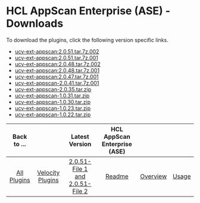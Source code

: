 
# HCL AppScan Enterprise (ASE) - Downloads
To download the plugins, click the following version specific links.

- [ucv-ext-appscan:2.0.51.tar.7z.002](https://raw.githubusercontent.com/UrbanCode/IBM-UCV-PLUGINS/main/files/ucv-ext-appscan/ucv-ext-appscan%3A2.0.51.tar.7z.002)
- [ucv-ext-appscan:2.0.51.tar.7z.001](https://raw.githubusercontent.com/UrbanCode/IBM-UCV-PLUGINS/main/files/ucv-ext-appscan/ucv-ext-appscan%3A2.0.51.tar.7z.001)
- [ucv-ext-appscan:2.0.48.tar.7z.002](https://raw.githubusercontent.com/UrbanCode/IBM-UCV-PLUGINS/main/files/ucv-ext-appscan/ucv-ext-appscan%3A2.0.48.tar.7z.002)
- [ucv-ext-appscan:2.0.48.tar.7z.001](https://raw.githubusercontent.com/UrbanCode/IBM-UCV-PLUGINS/main/files/ucv-ext-appscan/ucv-ext-appscan%3A2.0.48.tar.7z.001)
- [ucv-ext-appscan:2.0.47.tar.7z.001](https://raw.githubusercontent.com/UrbanCode/IBM-UCV-PLUGINS/main/files/ucv-ext-appscan/ucv-ext-appscan%3A2.0.47.tar.7z.001)
- [ucv-ext-appscan-2.0.41.tar.7z.001](https://raw.githubusercontent.com/UrbanCode/IBM-UCV-PLUGINS/main/files/ucv-ext-appscan/ucv-ext-appscan%3A2.0.41.tar.7z.001)
- [ucv-ext-appscan-2.0.35.tar.zip](https://raw.githubusercontent.com/UrbanCode/IBM-UCV-PLUGINS/main/files/ucv-ext-appscan/ucv-ext-appscan-2.0.35.tar.zip)
- [ucv-ext-appscan-1.0.31.tar.zip](https://raw.githubusercontent.com/UrbanCode/IBM-UCV-PLUGINS/main/files/ucv-ext-appscan/ucv-ext-appscan-1.0.31.tar.zip)
- [ucv-ext-appscan-1.0.30.tar.zip](https://raw.githubusercontent.com/UrbanCode/IBM-UCV-PLUGINS/main/files/ucv-ext-appscan/ucv-ext-appscan-1.0.30.tar.zip)
- [ucv-ext-appscan-1.0.23.tar.zip](https://raw.githubusercontent.com/UrbanCode/IBM-UCV-PLUGINS/main/files/ucv-ext-appscan/ucv-ext-appscan-1.0.23.tar.zip)
- [ucv-ext-appscan-1.0.22.tar.zip](https://raw.githubusercontent.com/UrbanCode/IBM-UCV-PLUGINS/main/files/ucv-ext-appscan/ucv-ext-appscan-1.0.22.tar.zip)

|Back to ...||Latest Version|HCL AppScan Enterprise (ASE) |||
| :---: | :---: | :---: | :---: | :---: | :---: |
|[All Plugins](../../index.md)|[Velocity Plugins](../README.md)|[2.0.51-File 1 ](https://raw.githubusercontent.com/UrbanCode/IBM-UCV-PLUGINS/main/files/ucv-ext-appscan/ucv-ext-appscan%3A2.0.51.tar.7z.001)[and 2.0.51-File 2](https://raw.githubusercontent.com/UrbanCode/IBM-UCV-PLUGINS/main/files/ucv-ext-appscan/ucv-ext-appscan%3A2.0.51.tar.7z.002)|[Readme](README.md)|[Overview](overview.md)|[Usage](usage.md)|
